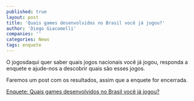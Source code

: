 ```yaml
---
published: true
layout: post
title: 'Quais games desenvolvidos no Brasil você já jogou?'
author: 'Diego Giacomelli'
companies: ''
categories: News
tags: enquete
---
```

O jogosdaqui quer saber quais jogos nacionais você já jogou, responda a enquete e ajude-nos a descobrir quais são esses jogos.

Faremos um post com os resultados, assim que a enquete for encerrada.

[Enquete: Quais games desenvolvidos no Brasil você já jogou?](http://goo.gl/ycVZU)